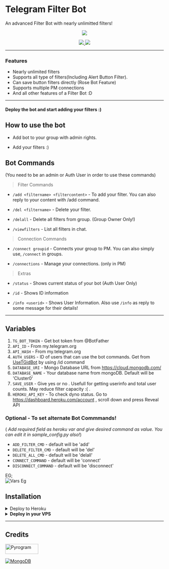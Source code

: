 # Telegram Filter Bot
An advanced Filter Bot with nearly unlimitted filters!

<p align="center">
  <a href="https://www.python.org">
    <img src="http://ForTheBadge.com/images/badges/made-with-python.svg">

  </a>
</p>
<p align="center">
  <a href="https://github.com/ZauteKm/TG-Filter-Bot/stargazers">
    <img src="https://img.shields.io/github/stars/ZauteKm/TG-Filter-Bot?style=social">

  </a>
  
  <a href="https://github.com/ZauteKm/TG-Filter-Bot/fork">
    <img src="https://img.shields.io/github/forks/ZauteKm/TG-Filter-Bot?label=Fork&style=social">

  </a>  
</p>

---

### Features
* Nearly unlimited filters
* Supports all type of filters(Including Alert Button Filter).
* Can save button filters directly (Rose Bot Feature)
* Supports multiple PM connections
* And all other features of a Filter Bot :D

---

#### Deploy the bot and start adding your filters :)


## How to use the bot
* Add bot to your group with admin rights.

* Add your filters :)


## Bot Commands

(You need to be an admin or Auth User in order to use these commands)

> Filter Commands
* `/add <filtername> <filtercontent>`  -  To add your filter. You can also reply to your content with /add command.

* `/del <filtername>`  -  Delete your filter.

* `/delall`  -  Delete all filters from group. (Group Owner Only!)

* `/viewfilters`  -  List all filters in chat.

> Connection Commands
* `/connect groupid`  -  Connects your group to PM. You can also simply use, `/connect` in groups.

* `/connections`  -  Manage your connections. (only in PM)

> Extras
* `/status`  -  Shows current status of your bot (Auth User Only)

* `/id`  -  Shows ID information

* `/info <userid>`  -  Shows User Information. Also use `/info` as reply to some message for their details!

---

## Variables

1. `TG_BOT_TOKEN`  - Get bot token from @BotFather
2. `API_ID`        - From my.telegram.org
3. `API_HASH`      - From my.telegram.org
4. `AUTH_USERS`  - ID of users that can use the bot commands. Get from [UseTGidBot](https://telegram.dog/UseTGidBot) by using /id command
5. `DATABASE_URI`  - Mongo Database URL from https://cloud.mongodb.com/
6. `DATABASE_NAME`  - Your database name from mongoDB. Default will be 'Cluster0'
7. `SAVE_USER`  -  Give yes or no . Usefull for getting userinfo and total user counts. May reduce filter capacity :( .
8. `HEROKU_API_KEY`  -  To check dyno status. Go to https://dashboard.heroku.com/account , scroll down and press Reveal API


### Optional - To set alternate Bot Commmands!
( *Add required field as heroku var and give desired command as value. You can edit it in sample_config.py also!*)

* `ADD_FILTER_CMD`  -  default will be 'add'
* `DELETE_FILTER_CMD`  -  default will be 'del'
* `DELETE_ALL_CMD`  -  default will be 'delall'
* `CONNECT_COMMAND`  -  default will be 'connect'
* `DISCONNECT_COMMAND`  -  default will be 'disconnect'

EG;  
![Vars Eg](https://telegra.ph/file/1f956f3491f2f20a9c1ec.jpg)


## Installation

<details><summary>Deploy to Heroku</summary>
<p>
<br>
<a href="https://heroku.com/deploy?template=https://github.com/ZauteKm/TG-Filter-Bot/tree/master">
  <img src="https://www.herokucdn.com/deploy/button.svg" alt="Deploy">
</a>
</p>
</details>

<details>
  <summary><b>Deploy in your VPS</b></summary>
<br/>

```sh
git clone https://github.com/ZauteKm/TG-Filter-Bot
cd TG-Filter-Bot
pip3 install -r requirements.txt
# <Create Variables appropriately>
python3 bot.py
```

</details>

---

## Credits

<p align="left">
  <a href="https://github.com/pyrogram/pyrogram">
    <img alt="Pyrogram" src ="https://i.imgur.com/BOgY9ai.png" width="104.75" height="32"/>
  </a>
</p>

<p align="left">
  <a href="https://docs.mongodb.com">
    <img alt="MongoDB" src ="https://img.shields.io/badge/MongoDB-%234ea94b.svg?&style=for-the-badge&logo=mongodb&logoColor=white"/>
  </a>
</p>

